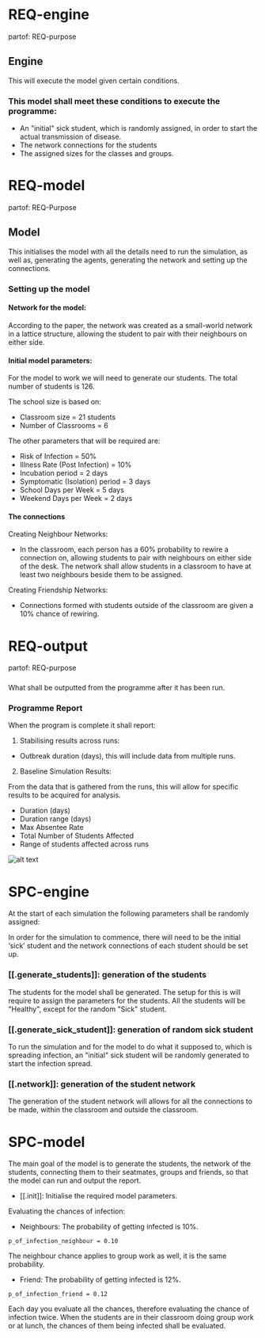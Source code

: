 # REQ-engine
partof: REQ-purpose
###
## Engine
This will execute the model given certain conditions.

### This model shall meet these conditions to execute the programme:
- An "initial" sick student, which is randomly assigned, in order to start the actual transmission of disease.
- The network connections for the students
- The assigned sizes for the classes and groups.


# REQ-model
partof: REQ-Purpose
###
## Model


This initialises the model with all the details need to run the simulation, as well as, generating the agents, generating the network and setting up the connections. 

### Setting up the model 

#### Network for the model:

According to the paper, the network was created as a small-world network in a lattice structure, allowing the student to pair with their neighbours on either side.

#### Initial model parameters:

For the model to work we will need to generate our students. The total number of students is 126.

The school size is based on:

- Classroom size = 21 students
- Number of Classrooms = 6

The other parameters that will be required are:
- Risk of Infection = 50%
- Illness Rate (Post Infection) = 10%
- Incubation period = 2 days
- Symptomatic (Isolation) period = 3 days
- School Days per Week = 5 days
- Weekend Days per Week = 2 days

#### The connections

Creating Neighbour Networks:

- In the classroom, each person has a 60% probability to rewire a connection on, allowing students to pair with neighbours on either side of the desk. The network shall allow students in a classroom to have at least two neighbours beside them to be assigned.

Creating Friendship Networks:

- Connections formed with students outside of the classroom are given a 10% chance of rewiring.


# REQ-output
partof: REQ-purpose
###
What shall be outputted from the programme after it has been run.
### Programme Report

When the program is complete it shall report:
1. Stabilising results across runs:
- Outbreak duration (days), this will include data from multiple runs.
2. Baseline Simulation Results:

From the data that is gathered from the runs, this will allow for specific results to be acquired for analysis.
- Duration (days)
- Duration range (days)
- Max Absentee Rate 
- Total Number of Students Affected 
- Range of students affected across runs

![alt text](https://github.com/[Amokric]/[Norovirus-spec]/blob/[master]/img1.jpg?raw=true)


# SPC-engine
At the start of each simulation the following parameters shall be randomly assigned: 

In order for the simulation to commence, there will need to be the initial ‘sick’ student and the network connections of each student should be set up.

### [[.generate_students]]: generation of the students
The students for the model shall be generated. The setup for this is will require to assign the parameters for the students. All the students will be "Healthy", except for the random "Sick" student. 

### [[.generate_sick_student]]: generation of random sick student

To run the simulation and for the model to do what it supposed to, which is spreading infection, an "initial" sick student will be randomly generated to start the infection spread.

### [[.network]]: generation of the student network
The generation of the student network will allows for all the connections to be made, within the classroom and outside the classroom.


# SPC-model

The main goal of the model is to generate the students, the network of the students, connecting them to their seatmates, groups and friends, so that the model can run and output the report.


- [[.init]]: Initialise the required model parameters.


Evaluating the chances of infection:

- Neighbours: The probability of getting infected is 10%.

`p_of_infection_neighbour = 0.10`

The neighbour chance applies to group work as well, it is the same probability.

- Friend: The probability of getting infected is 12%.

`p_of_infection_friend = 0.12`


Each day you evaluate all the chances, therefore evaluating the chance of infection twice. When the students are in their classroom doing group work or at lunch, the chances of them being infected shall be evaluated.